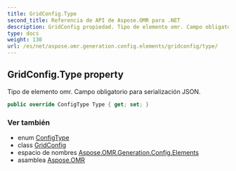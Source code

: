 ```yaml
---
title: GridConfig.Type
second_title: Referencia de API de Aspose.OMR para .NET
description: GridConfig propiedad. Tipo de elemento omr. Campo obligatorio para serialización JSON.
type: docs
weight: 130
url: /es/net/aspose.omr.generation.config.elements/gridconfig/type/
---
```

## GridConfig.Type property

Tipo de elemento omr. Campo obligatorio para serialización JSON.

```csharp
public override ConfigType Type { get; set; }
```

### Ver también

* enum [ConfigType](../../../aspose.omr.generation.config.enums/configtype/)
* class [GridConfig](../)
* espacio de nombres [Aspose.OMR.Generation.Config.Elements](../../gridconfig/)
* asamblea [Aspose.OMR](../../../)


